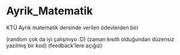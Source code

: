 # Ayrik_Matematik
KTÜ Ayrık matematik dersinde verilen ödevlerden biri


(random çok da iyi çalışmıyo :D)
(zaman kısıtlı olduğundan düzensiz yazılmış bir kod)
(feedback'lere açığız)
 
    
